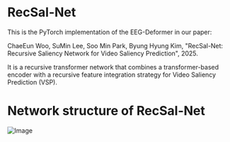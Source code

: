 # RecSal-Net
This is the PyTorch implementation of the EEG-Deformer in our paper:

ChaeEun Woo, SuMin Lee, Soo Min Park, Byung Hyung Kim, "RecSal-Net: Recursive Saliency Network for Video Saliency Prediction", 2025.

It is a recursive transformer network that combines a transformer-based encoder with a recursive feature integration strategy for Video Saliency Prediction (VSP).

# Network structure of RecSal-Net

![Image](https://github.com/user-attachments/assets/6bf04344-5ba6-41ea-9da6-809729cb443d)
